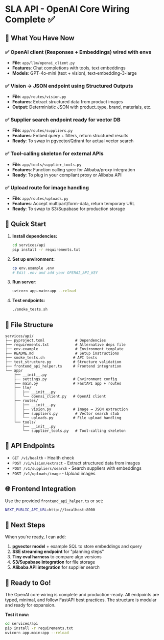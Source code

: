 # SLA API - OpenAI Core Wiring Complete ✅

## 🎯 **What You Have Now**

### ✅ **OpenAI client** (Responses + Embeddings) wired with envs
- **File**: `app/llm/openai_client.py`
- **Features**: Chat completions with tools, text embeddings
- **Models**: GPT-4o-mini (text + vision), text-embedding-3-large

### ✅ **Vision → JSON** endpoint using Structured Outputs
- **File**: `app/routes/vision.py`
- **Features**: Extract structured data from product images
- **Output**: Deterministic JSON with product_type, brand, materials, etc.

### ✅ **Supplier search** endpoint ready for vector DB
- **File**: `app/routes/suppliers.py`
- **Features**: Embed query + filters, return structured results
- **Ready**: To swap in pgvector/Qdrant for actual vector search

### ✅ **Tool-calling skeleton** for external APIs
- **File**: `app/tools/supplier_tools.py`
- **Features**: Function calling spec for Alibaba/proxy integration
- **Ready**: To plug in your compliant proxy or Alibaba API

### ✅ **Upload** route for image handling
- **File**: `app/routes/uploads.py`
- **Features**: Accept multipart/form-data, return temporary URL
- **Ready**: To swap to S3/Supabase for production storage

## 🚀 **Quick Start**

1. **Install dependencies:**
   ```bash
   cd services/api
   pip install -r requirements.txt
   ```

2. **Set up environment:**
   ```bash
   cp env.example .env
   # Edit .env and add your OPENAI_API_KEY
   ```

3. **Run server:**
   ```bash
   uvicorn app.main:app --reload
   ```

4. **Test endpoints:**
   ```bash
   ./smoke_tests.sh
   ```

## 📁 **File Structure**

```
services/api/
├── pyproject.toml              # Dependencies
├── requirements.txt            # Alternative deps file
├── env.example                 # Environment template
├── README.md                   # Setup instructions
├── smoke_tests.sh             # API tests
├── test_structure.py          # Structure validation
├── frontend_api_helper.ts     # Frontend integration
└── app/
    ├── __init__.py
    ├── settings.py            # Environment config
    ├── main.py                # FastAPI app + routes
    ├── llm/
    │   ├── __init__.py
    │   └── openai_client.py   # OpenAI client
    ├── routes/
    │   ├── __init__.py
    │   ├── vision.py          # Image → JSON extraction
    │   ├── suppliers.py        # Vector search stub
    │   └── uploads.py         # File upload handling
    └── tools/
        ├── __init__.py
        └── supplier_tools.py   # Tool-calling skeleton
```

## 🔧 **API Endpoints**

- `GET /v1/health` - Health check
- `POST /v1/vision/extract` - Extract structured data from images
- `POST /v1/suppliers/search` - Search suppliers with embeddings
- `POST /v1/uploads/image` - Upload images

## 🌐 **Frontend Integration**

Use the provided `frontend_api_helper.ts` or set:
```bash
NEXT_PUBLIC_API_URL=http://localhost:8000
```

## 🔮 **Next Steps**

When you're ready, I can add:

1. **pgvector model** + example SQL to store embeddings and query
2. **SSE streaming endpoint** for "planning steps"
3. **Tiny eval harness** to compare algo versions
4. **S3/Supabase integration** for file storage
5. **Alibaba API integration** for supplier search

## 🎉 **Ready to Go!**

The OpenAI core wiring is complete and production-ready. All endpoints are typed, minimal, and follow FastAPI best practices. The structure is modular and ready for expansion.

**Test it now:**
```bash
cd services/api
pip install -r requirements.txt
uvicorn app.main:app --reload
```
